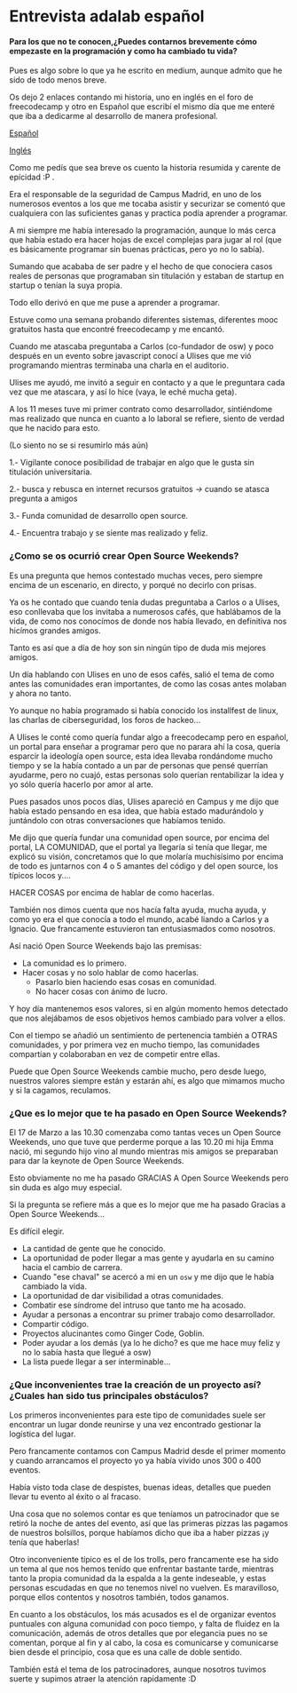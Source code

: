 # Entrevista adalab español

#### Para los que no te conocen,¿Puedes contarnos brevemente cómo empezaste en la programación y como ha cambiado tu vida?

Pues es algo sobre lo que ya he escrito en medium, aunque admito que he sido de todo menos breve.

Os dejo 2 enlaces contando mi historia, uno en inglés en el foro de freecodecamp y otro en Español que escribí el mismo día que me enteré que iba a dedicarme al desarrollo de manera profesional.

[Español](https://medium.com/@josheriff/no-olvides-tus-ra%C3%ADces-7614c6790f26)

[Inglés](https://medium.freecodecamp.org/from-self-taught-coder-to-professional-backend-developer-my-long-winding-road-d8f7c428b637)

Como me pedís que sea breve os cuento la historia resumida y carente de epícidad :P .

Era el responsable de la seguridad de Campus Madrid, en uno de los numerosos eventos a los que me tocaba asistir y securizar se comentó que cualquiera con las suficientes ganas y practica podía aprender a programar.

A mi siempre me había interesado la programación, aunque lo más cerca que había estado era hacer hojas de excel complejas para jugar al rol (que es básicamente programar sin buenas prácticas, pero yo no lo sabía).

Sumando que acababa de ser padre y el hecho de que conociera casos reales de personas que programaban sin titulación y estaban de startup en startup o tenían la suya propia.

Todo ello derivó en que me puse a aprender a programar.

Estuve como una semana probando diferentes sistemas, diferentes mooc gratuitos hasta que encontré freecodecamp y me encantó.

Cuando me atascaba preguntaba a Carlos (co-fundador de osw) y poco después en un evento sobre javascript conocí a Ulises que me vió programando mientras terminaba una charla en el auditorio.

Ulises me ayudó, me invitó a seguir en contacto y a que le preguntara cada vez que me atascara, y así lo hice (vaya, le eché mucha geta).

A los 11 meses tuve mi primer contrato como desarrollador, sintiéndome mas realizado que nunca en cuanto a lo laboral se refiere, siento de verdad que he nacido para esto.

(Lo siento no se si resumirlo más aún)

1.- Vigilante conoce posibilidad de trabajar en algo que le gusta sin titulación universitaria.

2.- busca y rebusca en internet recursos gratuitos *->* cuando se atasca pregunta a amigos

3.- Funda comunidad de desarrollo open source.  

4.- Encuentra trabajo y se siente mas realizado y feliz.

### ¿Como se os ocurrió crear Open Source Weekends?

Es una pregunta que hemos contestado muchas veces, pero siempre encima de un escenario, en directo, y porqué no decirlo con prisas.

Ya os he contado que cuando tenía dudas preguntaba a Carlos o a Ulises, eso conllevaba que los invitaba a numerosos cafés, que hablábamos de la vida,
de como nos conocímos de donde nos había llevado, en definitiva nos hicímos grandes amigos.

Tanto es así que a día de hoy son sin ningún tipo de duda mis mejores amigos.

Un día hablando con Ulises en uno de esos cafés, salió el tema de como antes las comunidades eran importantes, de como las cosas antes molaban y ahora no tanto.

Yo aunque no había programado si había conocido los installfest de linux, las charlas de ciberseguridad, los foros de hackeo...

A Ulises le conté como quería fundar algo a freecodecamp pero en español, un portal para enseñar a programar
pero que no parara ahí la cosa, quería esparcir la ideología open source, esta idea llevaba rondándome mucho tiempo y se la había contado a un par de personas que pensé querrían ayudarme, pero no cuajó, estas personas solo querían rentabilizar la idea y yo sólo quería hacerlo por amor al arte.

Pues pasados unos pocos días, Ulises apareció en Campus y me dijo que había estado pensando en esa idea, que había estado madurándolo y juntándolo con otras conversaciones que habíamos tenido.

Me dijo que quería fundar una comunidad open source, por encima del portal, LA COMUNIDAD, que el portal ya llegaría si tenía que llegar, me explicó su visión, concretamos que lo que molaría muchisísimo por encima de todo es juntarnos con 4 o 5 amantes del código y del open source, los típicos locos y....

HACER COSAS por encima de hablar de como hacerlas.

También nos dimos cuenta que nos hacía falta ayuda, mucha ayuda, y como yo era el que conocía a todo el mundo, acabé liando a Carlos y a Ignacio. Que francamente estuvieron tan entusiasmados como nosotros.

Así nació Open Source Weekends bajo las premisas:

- La comunidad es lo primero.
- Hacer cosas y no solo hablar de como hacerlas.
  - Pasarlo bien haciendo esas cosas en comunidad.
  - No hacer cosas con ánimo de lucro.

Y hoy día mantenemos esos valores, si en algún momento hemos detectado que nos alejábamos de esos objetivos hemos cambiado para volver a ellos.

Con el tiempo se añadió un sentimiento de pertenencia también a OTRAS comunidades, y por primera vez en mucho tiempo, las comunidades compartían y colaboraban en vez de competir entre ellas.

Puede que Open Source Weekends cambie mucho, pero desde luego, nuestros valores siempre están y estarán ahí, es algo que mimamos mucho y si la cagamos, reculamos.

### ¿Que es lo mejor que te ha pasado en Open Source Weekends?

El 17 de Marzo a las 10.30 comenzaba como tantas veces un Open Source Weekends, uno que tuve que perderme porque a las 10.20 mi hija Emma nació, mi segundo hijo vino al mundo mientras mis amigos se preparaban para dar la keynote de Open Source Weekends.

Esto obviamente no me ha pasado GRACIAS A Open Source Weekends pero sin duda es algo muy especial.

Si la pregunta se refiere más a que es lo mejor que me ha pasado Gracias a Open Source Weekends...

Es difícil elegir.

- La cantidad de gente que he conocido.
- La oportunidad de poder llegar a mas gente y ayudarla en su camino hacia el cambio de carrera.
- Cuando "ese chaval" se acercó a mi en un `osw` y me dijo que le había cambiado la vida.
- La oportunidad de dar visibilidad a otras comunidades.
- Combatir ese síndrome del intruso que tanto me ha acosado.
- Ayudar a personas a encontrar su primer trabajo como desarrollador.
- Compartir código.
- Proyectos alucinantes como Ginger Code, Goblin.
- Poder ayudar a los demás (ya lo he dicho? es que me hace muy feliz y no lo sabía hasta que llegué a osw)
- La lista puede llegar a ser interminable...

### ¿Que inconvenientes trae la creación de un proyecto así? ¿Cuales han sido tus principales obstáculos?

Los primeros inconvenientes para este tipo de comunidades suele ser encontrar un lugar donde reunirse y una vez encontrado gestionar la logística del lugar.

Pero francamente contamos con Campus Madrid desde el primer momento y cuando arrancamos el proyecto yo ya había vivido unos 300 o 400 eventos.

Había visto toda clase de despistes, buenas ideas, detalles que pueden llevar tu evento al éxito o al fracaso.

Una cosa que no solemos contar es que teníamos un patrocinador que se retiró la noche de antes del evento, así que las primeras pizzas las pagamos de nuestros bolsillos, porque habíamos dicho que iba a haber pizzas ¡y tenía que haberlas!

Otro inconveniente típico es el de los trolls, pero francamente ese ha sido un tema al que nos hemos tenído que enfrentar bastante tarde, mientras tanto la propia comunidad da la espalda a la gente indeseable, y estas personas escudadas en que no tenemos nivel no vuelven. Es maravilloso, porque ellos contentos y nosotros también, todos ganamos.


En cuanto a los obstáculos, los más acusados es el de organizar eventos puntuales con alguna comunidad con poco tiempo, y falta de fluidez en la comunicación, además de otros detalles que por elegancia pues no se comentan, porque al fin y al cabo, la cosa es comunicarse y comunicarse bien desde el principio, cosa que es una calle de doble sentido.

También está el tema de los patrocinadores, aunque nosotros tuvimos suerte y supimos atraer la atención rapidamente :D
